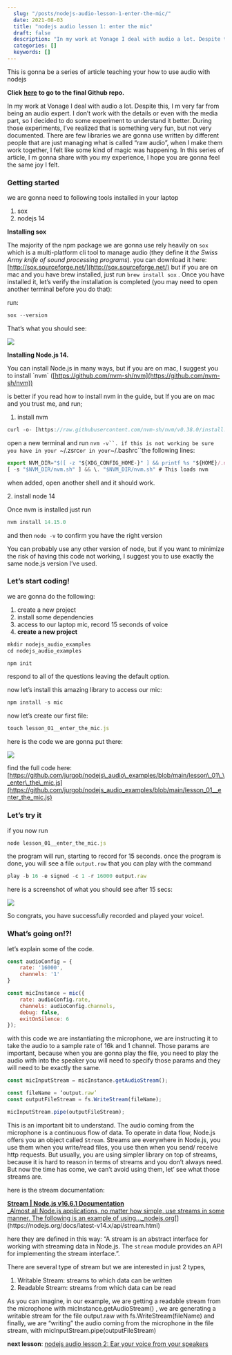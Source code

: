 ```yaml
---
  slug: "/posts/nodejs-audio-lesson-1-enter-the-mic/"
  date: 2021-08-03
  title: "nodejs audio lesson 1: enter the mic"
  draft: false
  description: "In my work at Vonage I deal with audio a lot. Despite this, I m very far from being an audio expert. I don’t work with the details or even with the media part, so I decided to do some experiment to…"
  categories: []
  keywords: []
---
```

  
This is gonna be a series of article teaching your how to use audio with nodejs

**Click** [**here**](https://github.com/jurgob/nodejs_audio_examples) **to go to the final Github repo.**

In my work at Vonage I deal with audio a lot. Despite this, I m very far from being an audio expert. I don’t work with the details or even with the media part, so I decided to do some experiment to understand it better. During those experiments, I’ve realized that is something very fun, but not very documented. There are few libraries we are gonna use written by different people that are just managing what is called “raw audio”, when I make them work together, I felt like some kind of magic was happening. In this series of article, I m gonna share with you my experience, I hope you are gonna feel the same joy I felt.

### Getting started

we are gonna need to following tools installed in your laptop

1.  sox
2.  nodejs 14

**Installing sox**

The majority of the npm package we are gonna use rely heavily on `sox` which is a multi-platform cli tool to manage audio (they define it _the Swiss Army knife of sound processing programs_). you can download it here: [http://sox.sourceforge.net/](http://sox.sourceforge.net/) but if you are on mac and you have brew installed, just run `brew install sox` . Once you have installed it, let’s verify the installation is completed (you may need to open another terminal before you do that):

run:

```js
sox --version
```

That’s what you should see:

![](/images/nodejs-audio-lesson-1-enter-the-mic-0.png)

**Installing Node.js 14.**

You can install Node.js in many ways, but if you are on mac, I suggest you to install \`nvm\` ([https://github.com/nvm-sh/nvm](https://github.com/nvm-sh/nvm))

is better if you read how to install nvm in the guide, but If you are on mac and you trust me, and run;

1.  install nvm

```js
curl -o- [https://raw.githubusercontent.com/nvm-sh/nvm/v0.38.0/install.sh](https://raw.githubusercontent.com/nvm-sh/nvm/v0.38.0/install.sh) | bash
```

open a new terminal and run `nvm -v``. if this is not working be sure you have in your `~/.zsrc` or in your `~/.bashrc``the following lines:

```js
export NVM_DIR="$([ -z "${XDG_CONFIG_HOME-}" ] && printf %s "${HOME}/.nvm" || printf %s "${XDG_CONFIG_HOME}/nvm")"  
[ -s "$NVM_DIR/nvm.sh" ] && \. "$NVM_DIR/nvm.sh" # This loads nvm
```

when added, open another shell and it should work.

2\. install node 14

Once nvm is installed just run

```js
nvm install 14.15.0
```

and then `node -v` to confirm you have the right version

You can probably use any other version of node, but if you want to minimize the risk of having this code not working, I suggest you to use exactly the same node.js version I’ve used.

### Let’s start coding!

we are gonna do the following:

1.  create a new project
2.  install some dependencies
3.  access to our laptop mic, record 15 seconds of voice
4.  **create a new project**

```js
mkdir nodejs_audio_examples  
cd nodejs_audio_examples
```
```js
npm init
```

respond to all of the questions leaving the default option.

now let’s install this amazing library to access our mic:

```js
npm install -s mic
```

now let’s create our first file:

```js
touch lesson_01__enter_the_mic.js
```

here is the code we are gonna put there:

![](/images/nodejs-audio-lesson-1-enter-the-mic-1.png)

find the full code here: [https://github.com/jurgob/nodejs\_audio\_examples/blob/main/lesson\_01\_\_enter\_the\_mic.js](https://github.com/jurgob/nodejs_audio_examples/blob/main/lesson_01__enter_the_mic.js)

### Let’s try it

if you now run

```js
node lesson_01__enter_the_mic.js
```

the program will run, starting to record for 15 seconds. once the program is done, you will see a file `output.row` that you can play with the command

```js
play -b 16 -e signed -c 1 -r 16000 output.raw
```

here is a screenshot of what you should see after 15 secs:

![](/images/nodejs-audio-lesson-1-enter-the-mic-2.png)

So congrats, you have successfully recorded and played your voice!.

### What’s going on!?!

let’s explain some of the code.

```js
const audioConfig = {  
    rate: '16000',  
    channels: '1'  
}
```
```js
const micInstance = mic({  
    rate: audioConfig.rate,  
    channels: audioConfig.channels,  
    debug: false,  
    exitOnSilence: 6  
});
```

with this code we are instantiating the microphone, we are instructing it to take the audio to a sample rate of 16k and 1 channel. Those params are important, because when you are gonna play the file, you need to play the audio with into the speaker you will need to specify those params and they will need to be exactly the same.

```js
const micInputStream = micInstance.getAudioStream();
```
```js
const fileName = ‘output.raw’  
const outputFileStream = fs.WriteStream(fileName);
```
```js
micInputStream.pipe(outputFileStream);
```

This is an important bit to understand. The audio coming from the microphone is a continuous flow of data. To operate in data flow, Node.js offers you an object called `Stream`. Streams are everywhere in Node.js, you use them when you write/read files, you use then when you send/ receive http requests. But usually, you are using simpler library on top of streams, because it is hard to reason in terms of streams and you don’t always need.   
But now the time has come, we can’t avoid using them, let’ see what those streams are.

here is the stream documentation:

[**Stream | Node.js v16.6.1 Documentation**  
_Almost all Node.js applications, no matter how simple, use streams in some manner. The following is an example of using…_nodejs.org](https://nodejs.org/docs/latest-v14.x/api/stream.html "https://nodejs.org/docs/latest-v14.x/api/stream.html")[](https://nodejs.org/docs/latest-v14.x/api/stream.html)

here they are defined in this way: “A stream is an abstract interface for working with streaming data in Node.js. The `stream` module provides an API for implementing the stream interface.”.

There are several type of stream but we are interested in just 2 types,

1.  Writable Stream: streams to which data can be written
2.  Readable Stream: streams from which data can be read

As you can imagine, in our example, we are getting a readable stream from the microphone with micInstance.getAudioStream() , we are generating a writable stream for the file output.raw with fs.WriteStream(fileName) and finally, we are “writing” the audio coming from the microphone in the file stream, with micInputStream.pipe(outputFileStream)

**next lesson**: [nodejs audio lesson 2: Ear your voice from your speakers](https://medium.com/@jurgo.boemo/nodejs-audio-lesson-2-math-and-music-baudio-for-the-win-e3ad98abf044)
  